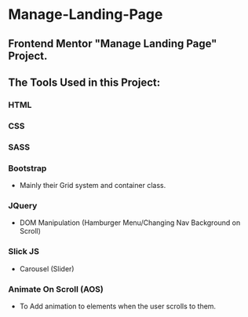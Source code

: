 # Manage-Landing-Page

## Frontend Mentor "Manage Landing Page" Project.


## The Tools Used in this Project:

### HTML
### CSS
### SASS
### Bootstrap
  - Mainly their Grid system and container class.

### JQuery 
  - DOM Manipulation (Hamburger Menu/Changing Nav Background on Scroll)
### Slick JS
   - Carousel (Slider)
### Animate On Scroll (AOS)
  - To Add animation to elements when the user scrolls to them.
  
